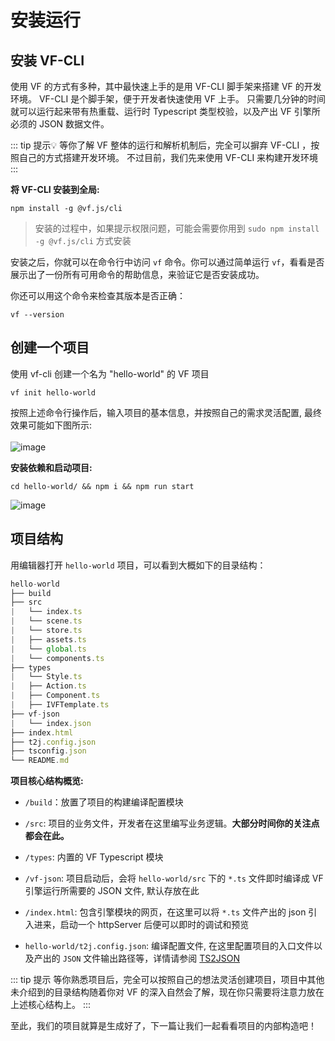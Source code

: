 # 安装运行


## 安装 VF-CLI 

使用 VF 的方式有多种，其中最快速上手的是用 VF-CLI 脚手架来搭建 VF 的开发环境。
VF-CLI 是个脚手架，便于开发者快速使用 VF 上手。
只需要几分钟的时间就可以运行起来带有热重载、运行时 Typescript 类型校验，以及产出 VF 引擎所必须的 JSON 数据文件。

::: tip 提示💡
等你了解 VF 整体的运行和解析机制后，完全可以摒弃 VF-CLI ，按照自己的方式搭建开发环境。
不过目前，我们先来使用 VF-CLI 来构建开发环境
:::

**将 VF-CLI 安装到全局:**

```shell script
npm install -g @vf.js/cli
```
> 安装的过程中，如果提示权限问题，可能会需要你用到 ```sudo npm install -g @vf.js/cli``` 方式安装
    
安装之后，你就可以在命令行中访问 ``vf`` 命令。你可以通过简单运行 ``vf``，看看是否展示出了一份所有可用命令的帮助信息，来验证它是否安装成功。

你还可以用这个命令来检查其版本是否正确：
```shell script
vf --version
```

## 创建一个项目

使用 vf-cli 创建一个名为 "hello-world" 的 VF 项目
```shell script
vf init hello-world
```

按照上述命令行操作后，输入项目的基本信息，并按照自己的需求灵活配置, 最终效果可能如下图所示:
<br/>  
![image](../assets/vf-cli-init.png)

**安装依赖和启动项目:**
```shell script
cd hello-world/ && npm i && npm run start
```

![image](../assets/vf-hello.png)

## 项目结构
用编辑器打开 `hello-world` 项目，可以看到大概如下的目录结构：
```javascript
hello-world
├── build
├── src
|   └── index.ts
|   └── scene.ts
|   └── store.ts 
|   ├── assets.ts
|   └── global.ts 
|   └── components.ts
├── types
|   └── Style.ts
|   ├── Action.ts
|   ├── Component.ts
|   ├── IVFTemplate.ts
├── vf-json
|   └── index.json
├── index.html
├── t2j.config.json
├── tsconfig.json
└── README.md
```
**项目核心结构概览:**

* `/build`：放置了项目的构建编译配置模块

* `/src`: 项目的业务文件，开发者在这里编写业务逻辑。**大部分时间你的关注点都会在此。**

* `/types`: 内置的 VF Typescript 模块

* `/vf-json`: 项目启动后，会将 ``hello-world/src`` 下的 `*.ts` 文件即时编译成 VF 引擎运行所需要的 JSON 文件, 默认存放在此

* `/index.html`:  包含引擎模块的网页，在这里可以将 `*.ts` 文件产出的 json 引入进来，启动一个 httpServer 后便可以即时的调试和预览

* `hello-world/t2j.config.json`: 编译配置文件, 在这里配置项目的入口文件以及产出的 `JSON` 文件输出路径等，详情请参阅 [TS2JSON](https://github.com/vipkid-edu/vf-ts2json)

::: tip 提示
等你熟悉项目后，完全可以按照自己的想法灵活创建项目，项目中其他未介绍到的目录结构随着你对 VF 的深入自然会了解，现在你只需要将注意力放在上述核心结构上。
:::

至此，我们的项目就算是生成好了，下一篇让我们一起看看项目的内部构造吧！

